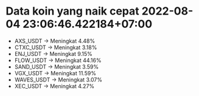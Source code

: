 # Data koin yang naik cepat 2022-08-04 23:06:46.422184+07:00

* AXS_USDT -> Meningkat 4.48%
* CTXC_USDT -> Meningkat 3.18%
* ENJ_USDT -> Meningkat 9.15%
* FLOW_USDT -> Meningkat 44.16%
* SAND_USDT -> Meningkat 3.59%
* VGX_USDT -> Meningkat 11.59%
* WAVES_USDT -> Meningkat 3.07%
* XEC_USDT -> Meningkat 4.27%
